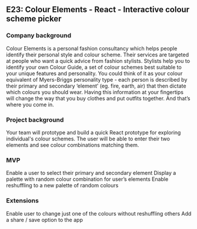 ## E23: Colour Elements - React - Interactive colour scheme picker

### Company background

Colour Elements is a personal fashion consultancy which helps people identify their personal style and colour scheme. Their services are targeted at people who want a quick advice from fashion stylists. 
Stylists help you to identify your own Colour Guide, a set of colour schemes best suitable to your unique features and personality. You could think of it as your colour equivalent of Myers-Briggs personality type - each person is described by their primary and secondary ‘element’ (eg. fire, earth, air) that then dictate which colours you should wear. Having this information at your fingertips will change the way that you buy clothes and put outfits together. And that’s where you come in.

### Project background

Your team will prototype and build a quick React prototype for exploring individual's colour schemes. The user will be able to enter their two elements and see colour combinations matching them. 

### MVP

Enable a user to select their primary and secondary element
Display a palette with random colour combination for user’s elements
Enable reshuffling to a new palette of random colours

### Extensions

Enable user to change just one of the colours without reshuffling others
Add a share / save option to the app
 

